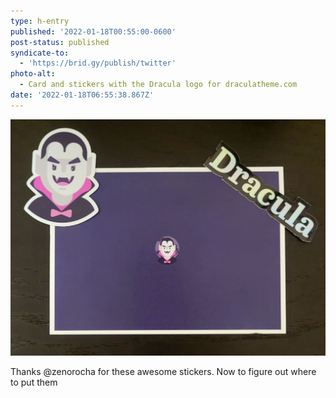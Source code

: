 ```yaml
---
type: h-entry
published: '2022-01-18T00:55:00-0600'
post-status: published
syndicate-to:
  - 'https://brid.gy/publish/twitter'
photo-alt:
  - Card and stickers with the Dracula logo for draculatheme.com
date: '2022-01-18T06:55:38.867Z'
---
```

![](/uploads/1642488938_1642488937216.jpg)

Thanks @zenorocha for these awesome stickers. Now to figure out where to put them
